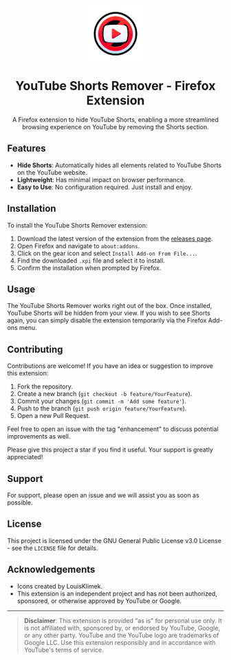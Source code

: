 <p align="center">
  <img src="./icon-original.png" alt="YouTube Shorts Remover Icon" width="128" />
</p>
<h1 align="center">YouTube Shorts Remover - Firefox Extension</h1>


<p align="center">
A Firefox extension to hide YouTube Shorts, enabling a more streamlined browsing experience on YouTube by removing the Shorts section.
</p>

## Features

- **Hide Shorts**: Automatically hides all elements related to YouTube Shorts on the YouTube website.
- **Lightweight**: Has minimal impact on browser performance.
- **Easy to Use**: No configuration required. Just install and enjoy.

## Installation

To install the YouTube Shorts Remover extension:

1. Download the latest version of the extension from the [releases page](#).
2. Open Firefox and navigate to `about:addons`.
3. Click on the gear icon and select `Install Add-on From File...`.
4. Find the downloaded `.xpi` file and select it to install.
5. Confirm the installation when prompted by Firefox.

## Usage

The YouTube Shorts Remover works right out of the box. Once installed, YouTube Shorts will be hidden from your view. If you wish to see Shorts again, you can simply disable the extension temporarily via the Firefox Add-ons menu.

## Contributing

Contributions are welcome! If you have an idea or suggestion to improve this extension:

1. Fork the repository.
2. Create a new branch (`git checkout -b feature/YourFeature`).
3. Commit your changes (`git commit -m 'Add some feature'`).
4. Push to the branch (`git push origin feature/YourFeature`).
5. Open a new Pull Request.

Feel free to open an issue with the tag "enhancement" to discuss potential improvements as well.

Please give this project a star if you find it useful. Your support is greatly appreciated!

## Support

For support, please open an issue and we will assist you as soon as possible.

## License

This project is licensed under the GNU General Public License v3.0 License - see the `LICENSE` file for details.

## Acknowledgements

- Icons created by LouisKlimek.
- This extension is an independent project and has not been authorized, sponsored, or otherwise approved by YouTube or Google.

---

> **Disclaimer**: This extension is provided "as is" for personal use only. It is not affiliated with, sponsored by, or endorsed by YouTube, Google, or any other party. YouTube and the YouTube logo are trademarks of Google LLC. Use this extension responsibly and in accordance with YouTube's terms of service.